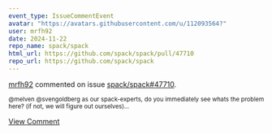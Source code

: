 ```yaml
---
event_type: IssueCommentEvent
avatar: "https://avatars.githubusercontent.com/u/112093564?"
user: mrfh92
date: 2024-11-22
repo_name: spack/spack
html_url: https://github.com/spack/spack/pull/47710
repo_url: https://github.com/spack/spack
---
```


<a href='https://github.com/mrfh92' target='_blank'>mrfh92</a> commented on issue <a href='https://github.com/spack/spack/pull/47710' target='_blank'>spack/spack#47710</a>.

<small>@melven @svengoldberg as our spack-experts, do you immediately see whats the problem here? (if not, we will figure out ourselves)...</small>

<a href='https://github.com/spack/spack/pull/47710' target='_blank'>View Comment</a>